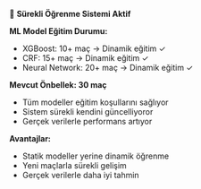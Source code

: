 
🔄 **Sürekli Öğrenme Sistemi Aktif**

**ML Model Eğitim Durumu:**
- XGBoost: 10+ maç → Dinamik eğitim ✓
- CRF: 15+ maç → Dinamik eğitim ✓  
- Neural Network: 20+ maç → Dinamik eğitim ✓

**Mevcut Önbellek: 30 maç**
- Tüm modeller eğitim koşullarını sağlıyor
- Sistem sürekli kendini güncelliyoror
- Gerçek verilerle performans artıyor

**Avantajlar:**
- Statik modeller yerine dinamik öğrenme
- Yeni maçlarla sürekli gelişim
- Gerçek verilerle daha iyi tahmin
